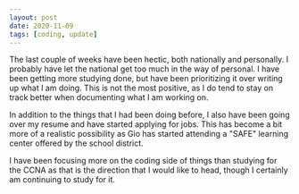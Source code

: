 ```yaml
---
layout: post
date: 2020-11-09
tags: [coding, update]
---
```


The last couple of weeks have been hectic, both nationally and
personally. I probably have let the national get too much in the way of
personal. I have been getting more studying done, but have been
prioritizing it over writing up what I am doing. This is not
the most positive, as I do tend to stay on track better when documenting
what I am working on. 

In addition to the things that I had been doing before, I also have been
going over my resume and have started applying for jobs. This has become
a bit more of a realistic possibility as Gio has started attending a
"SAFE" learning center offered by the school district. 

I have been focusing more on the coding side of things than
studying for the CCNA as that is the direction that I would like
to head, though I certainly am continuing to study for it. 
